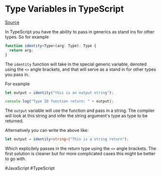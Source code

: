 # Type Variables in TypeScript

[Source](https://www.typescriptlang.org/docs/handbook/2/generics.html#hello-world-of-generics)

In TypeScript you have the ability to pass in generics as stand ins for other types. So for example

```typescript
function identity<Type>(arg: Type): Type {
  return arg;
}
```

The `identity` function will take in the special generic variable, denoted using the `<>` angle brackets, and that will serve as a stand in for other types you pass in. 

For example 

```typescript
let output = identity("this is an output string");

console.log("Type ID function return: " + output);
```

The `output` variable will use the function and pass in a string. The compiler will look at this string and infer the string argument's type as type to be returned. 

Alternatively you can write the above like:

```typescript
let output = identity<string>("This is a string return");
```

Which explicitely passes in the return type using the `<>` angle brackets. The first solution is cleaner but for more complicated cases this might be better to go with.

#JavaScript
	#TypeScript